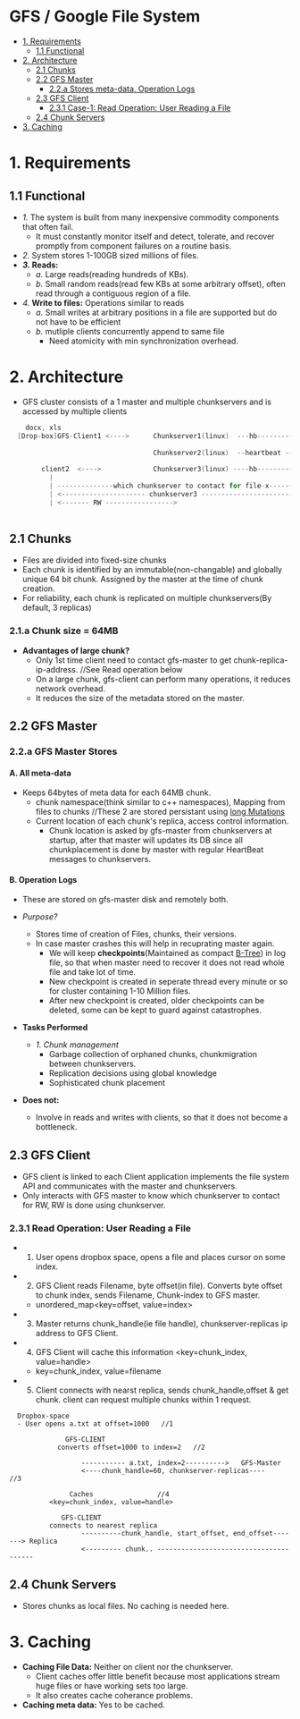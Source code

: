 # GFS / Google File System

- [1. Requirements](#Requirements)
  - [1.1 Functional](#Functional)
- [2. Architecture](#Architecture)
  - [2.1 Chunks](#Chunks)
  - [2.2 GFS Master](#GFS_Master)
    - [2.2.a Stores meta-data, Operation Logs](#stores)
  - [2.3 GFS Client](#GFS_Client)
    - [2.3.1 Case-1: Read Operation: User Reading a File](#Read_File)
  - [2.4 Chunk Servers](#Chunk_Servers)
- [3. Caching](#Caching) 

<a name="Requirements"></a>
# 1. Requirements
<a name="Functional"></a>
## 1.1 Functional
- _1._ The system is built from many inexpensive commodity components that often fail. 
  - It must constantly monitor itself and detect, tolerate, and recover promptly from component failures on a routine basis. 
- _2._ System stores 1-100GB sized millions of files.
- **_3._ Reads:**
  - _a._ Large reads(reading hundreds of KBs).
  - _b._ Small random reads(read few KBs at some arbitrary offset), often read through a contiguous region of a file.
- _4._ **Write to files:** Operations similar to reads
  - _a._ Small writes at arbitrary positions in a file are supported but do not have to be efficient
  - _b._ mutliple clients concurrently append to same file
    - Need atomicity with min synchronization overhead.

<a name="Architecture"></a>
# 2. Architecture
- GFS cluster consists of a 1 master and multiple chunkservers and is accessed by multiple clients
```c
    docx, xls
  [Drop-box]GFS-Client1 <---->      Chunkserver1(linux)  ---hb-----------
                                                                        |
                                    Chunkserver2(linux)  --heartbeat -- GFS-Master
                                                                        |
        client2	 <---->             Chunkserver3(linux)	----hb----------
          |
          | --------------which chunkserver to contact for file-x----------->
          | <--------------------- chunkserver3 ----------------------------
          | <------- RW ----------------->
          
```
<a name="Chunks"></a>
## 2.1 Chunks
- Files are divided into fixed-size chunks
- Each chunk is identified by an immutable(non-changable) and globally unique 64 bit chunk. Assigned by the master at the time of chunk creation.
- For reliability, each chunk is replicated on multiple chunkservers(By default, 3 replicas)

### 2.1.a Chunk size = 64MB
- **Advantages of large chunk?**
  - Only 1st time client need to contact gfs-master to get chunk-replica-ip-address. //See Read operation below
  - On a large chunk, gfs-client can perform many operations, it reduces network overhead.
  - It reduces the size of the metadata stored on the master.

<a name="GFS_Master"></a>
## 2.2 GFS Master

<a name="stores"></a>
### 2.2.a GFS Master Stores
#### A. All meta-data 
- Keeps 64bytes of meta data for each 64MB chunk.
  - chunk namespace(think similar to c++ namespaces), Mapping from files to chunks  //These 2 are stored persistant using [long Mutations](/System-Design/Terms)
  - Current location of each chunk's replica, access control information.
    - Chunk location is asked by gfs-master from chunkservers at startup, after that master will updates its DB since all chunkplacement is done by master with regular HeartBeat messages to chunkservers.
#### B. Operation Logs 
- These are stored on gfs-master disk and remotely both.
- *Purpose?*
  - Stores time of creation of Files, chunks, their versions.
  - In case master crashes this will help in recuprating master again.
    - We will keep **checkpoints**(Maintained as compact [B-Tree](/DS_Questions/Data_Structures/Trees/M-Ary_Trees/B+Tree/)) in log file, so that when master need to recover it does not read whole file and take lot of time.
    - New checkpoint is created in seperate thread every minute or so for cluster containing 1-10 Million files.
    - After new checkpoint is created, older checkpoints can be deleted, some can be kept to guard against catastrophes.

- **Tasks Performed**
  - _1. Chunk management_
    - Garbage collection of orphaned chunks, chunkmigration between chunkservers.
    - Replication decisions using global knowledge
    - Sophisticated chunk placement
- **Does not:**
  - Involve in reads and writes with clients, so that it does not become a bottleneck.

<a name="GFS_Client"></a>
## 2.3 GFS Client
- GFS client is linked to each Client application implements the file system API and communicates with the master and chunkservers.
- Only interacts with GFS master to know which chunkserver to contact for RW, RW is done using chunkserver.

<a name="Read_File"></a>
### 2.3.1 Read Operation: User Reading a File
- 1. User opens dropbox space, opens a file and places cursor on some index.
- 2. GFS Client reads Filename, byte offset(in file). Converts byte offset to chunk index, sends Filename, Chunk-index to GFS master.
  - unordered_map<key=offset, value=index>
- 3. Master returns chunk_handle(ie file handle), chunkserver-replicas ip address to GFS Client.
- 4. GFS Client will cache this information <key=chunk_index, value=handle>
  - key=chunk_index, value=filename
- 5. Client connects with nearst replica, sends chunk_handle,offset & get chunk. client can request multiple chunks within 1 request.
```console
  Dropbox-space
  - User opens a.txt at offset=1000   //1
  
              GFS-CLIENT
            converts offset=1000 to index=2   //2
            
                  ----------- a.txt, index=2---------->   GFS-Master
                  <----chunk_handle=60, chunkserver-replicas----            //3
            
               Caches                //4
          <key=chunk_index, value=handle>
          
             GFS-CLIENT
          connects to nearest replica 
                  ----------chunk_handle, start_offset, end_offset-------> Replica
                  <--------- chunk.. ---------------------------------------
```

<a name="Chunk_Servers"></a>
## 2.4 Chunk Servers
  -  Stores chunks as local files. No caching is needed here.

<a name="Caching"></a>
# 3. Caching
- **Caching File Data:** Neither on client nor the chunkserver. 
  - Client caches offer little benefit because most applications stream huge files or have working sets too large.
  - It also creates cache coherance problems.
- **Caching meta data:** Yes
to be cached.
